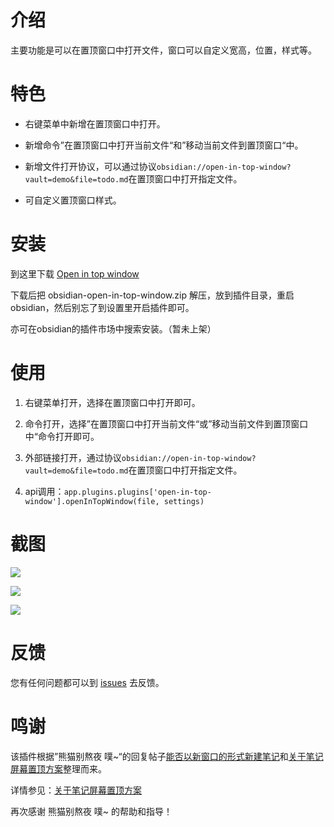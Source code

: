 # 介绍

主要功能是可以在置顶窗口中打开文件，窗口可以自定义宽高，位置，样式等。

# 特色

- 右键菜单中新增在置顶窗口中打开。

- 新增命令”在置顶窗口中打开当前文件“和”移动当前文件到置顶窗口“中。

- 新增文件打开协议，可以通过协议`obsidian://open-in-top-window?vault=demo&file=todo.md`在置顶窗口中打开指定文件。

- 可自定义置顶窗口样式。

# 安装

到这里下载 [Open in top window](https://github.com/wish5115/obsidian-open-in-top-window/releases/)

下载后把 obsidian-open-in-top-window.zip 解压，放到插件目录，重启 obsidian，然后别忘了到设置里开启插件即可。

亦可在obsidian的插件市场中搜索安装。（暂未上架）


# 使用

1. 右键菜单打开，选择在置顶窗口中打开即可。

2. 命令打开，选择”在置顶窗口中打开当前文件“或”移动当前文件到置顶窗口中“命令打开即可。

3. 外部链接打开，通过协议`obsidian://open-in-top-window?vault=demo&file=todo.md`在置顶窗口中打开指定文件。

4. api调用：`app.plugins.plugins['open-in-top-window'].openInTopWindow(file, settings)`

# 截图

![](https://cdn.jsdelivr.net/gh/wish5115/obsidian-open-in-top-window@main/screenshots/zh-menu.png)

![](https://cdn.jsdelivr.net/gh/wish5115/obsidian-open-in-top-window@main/screenshots/zh-cmd.png)

![](https://cdn.jsdelivr.net/gh/wish5115/obsidian-open-in-top-window@main/screenshots/zh-settings.png)


# 反馈

您有任何问题都可以到 [issues](https://github.com/wish5115/obsidian-open-in-top-window/issues) 去反馈。


# 鸣谢

该插件根据”熊猫别熬夜 噗~“的回复帖子[能否以新窗口的形式新建笔记](https://forum-zh.obsidian.md/t/topic/13004/5)和[关于笔记屏幕置顶方案](https://forum-zh.obsidian.md/t/topic/32636/20)整理而来。

详情参见：[关于笔记屏幕置顶方案](https://forum-zh.obsidian.md/t/topic/32636)

再次感谢 熊猫别熬夜 噗~ 的帮助和指导！
